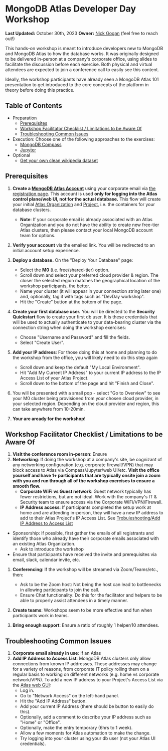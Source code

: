 # MongoDB Atlas Developer Day Workshop
**Last Updated:** October 30th, 2023
**Owner:** [Nick Gogan](nick.gogan@mongodb.com) (feel free to reach out!)

This hands-on workshop is meant to introduce developers new to MongoDB and MongoDB Atlas to how the database works. It was originally designed to be delivered in-person at a company's corporate office, using slides to facilitate the discussion before each exercise. Both physical and virtual attendees are expected to join a conference call to easily see this content.

Ideally, the workshop participants have already seen a MongoDB Atlas 101 presentation to get introduced to the core concepts of the platform in theory before doing this practice.

## Table of Contents
- Preparation
  - [Prerequisites](#prerequisites)
  - [Workshop Facilitator Checklist / Limitations to be Aware Of](#workshop-facilitator-checklist--limitations-to-be-aware-of)
  - [Troubleshooting Common Issues](#troubleshooting-common-issues)
- Execution: Choose one of the following approaches to the exercises:
  - [MongoDB Compass](https://github.com/nickgogan/MongoDBAtlasDeveloperDay/tree/main/compass)
  - [Jupyter](https://github.com/nickgogan/MongoDBAtlasDeveloperDay/tree/main/jupyter)
- Optional
  - [Get your own clean wikipedia dataset](https://github.com/nickgogan/MongoDBAtlasDeveloperDay/tree/main/data)

## Prerequisites

1. **Create a [MongoDB Atlas Account](https://www.mongodb.com/docs/atlas/)** using your corporate email via [the registration page](https://www.mongodb.com/cloud/atlas/register). This account is used **only for logging into the Atlas control plane/web UI, not for the actual database.** This flow will create your initial [Atlas Organization](https://www.mongodb.com/docs/atlas/access/orgs-create-view-edit-delete/) and [Project](https://www.mongodb.com/docs/atlas/tutorial/manage-projects/), i.e. the containers for your database clusters. 
   - **Note**: If your corporate email is already associated with an Atlas Organization and you do not have the ability to create new free-tier Atlas clusters, then please contact your local MongoDB account team for options.

2. **Verify your account** via the emailed link. You will be redirected to an initial account setup experience.

3. **Deploy a database.** On the "Deploy Your Database" page:
   - Select the **M0** (i.e. free/shared-tier) option.
   - Scroll down and select your preferred cloud provider & region. The closer the selected region matches the geographical location of the workshop participants, the better.
   - Name your cluster (it will appear in your connection string later one) and, optionally, tag it with tags such as "DevDay workshop".
   - Hit the "Create" button at the bottom of the page. 

4. **Create your first database user.** You will be directed to the **Security Quickstart** flow to create your first db user. It is these credentials that will be used to actually authenticate to your data-bearing cluster via the connection string when doing the workshop exercises:
   - Choose "Username and Password" and fill the fields. 
   - Select "Create User".

5. **Add your IP address**: For those doing this at home and planning to do the workshop from the office, you will likely need to do this step again 
   - Scroll down and keep the default "My Local Environment".
   - Hit "Add My Current IP Address" to your current IP address to the IP Access List of your Atlas Project. 
   - Scroll down to the bottom of the page and hit "Finish and Close".

6. You will be presented with a small pop - select "Go to Overview" to see your M0 cluster being provisioned from your chosen cloud provider, in your selected region. Depending on the cloud provider and region, this can take anywhere from 10-20min. 

7. **Your are aready for the workshop!**

## Workshop Facilitator Checklist / Limitations to be Aware Of
1. **Visit the conference room in-person**: Ensure 
2. **Networking**: If doing the workshop at a company's site, be cognizant of any networking configuration (e.g. corporate firewall/VPN) that may block access to Atlas via Compass/Jupyter/web UI/etc. **Visit the office yourself and have 1+ participants that are typically onsite join a zoom with you and run through all of the workshop exercises to ensure a smooth flow.**
    - **Corporate WiFi vs Guest network**: Guest network typically has fewer restrictions, but are not ideal. Work with the company's IT & Security team to ensure access via the Corporate WiFi/VPN/Firewall.
    - **IP Address access**: If participants completed the setup work at home and are attending in-person, they will have a new IP address to add to their Atlas Project's IP Access List. See [Trobuleshooting/Add IP Address to Access List]()
- Sponsorship: If possible, first gather the emails of all registrants and identify those who already have their corporate emails associated with an existing Atlas Organization. 
  - Ask to introduce the workshop
- Ensure that participants have received the invite and prerequisites via email, slack, calendar invite, etc. 
  
1. **Conferencing**: If the workshop will be streamed via Zoom/Teams/etc., then:
   - Ask to be the Zoom host: Not being the host can lead to bottlenecks in allowing participants to join the call. 
   - Ensure Chat functionality: Do this for the facilitator and helpers to be able to properly assist attendees in a timely manner.

2. **Create teams**: Workshops seem to be more effective and fun when participants work in teams. 

3. **Bring enough support**: Ensure a ratio of roughly 1 helper/10 attendees.

## Troubleshooting Common Issues
1. **Corporate email already in use**: If an Atlas 
2. **Add IP Address to Access List**: MongoDB Atlas clusters only allow connections from known IP addresses. These addresses may change for a variety of reasons, from corporate IT policy rolling them on a regular basis to working on different networks (e.g. home vs corporate network/VPN). To add a new IP address to your Project's Access List via the [Atlas web GUI](https://cloud.mongodb.com/account/login):
    - Log in.
    - Go to "Network Access" on the left-hand panel.
    - Hit the "Add IP Address" button.
    - Add your current IP Address (there should be button to easily do this).
    - Optionally, add a comment to describe your IP address such as "Home" or "Office".
    - Optionally, make the entry temporary (6hrs to 1 week).
    - Allow a few moments for Atlas automation to make the change.
    - Try logging into your cluster using your db user (not your Atlas UI credentials).